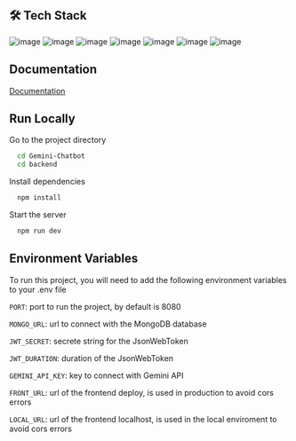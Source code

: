 ## 🛠 Tech Stack

![image](https://img.shields.io/badge/Node%20js-339933?style=for-the-badge&logo=nodedotjs&logoColor=white) ![image](https://img.shields.io/badge/Express%20js-000000?style=for-the-badge&logo=express&logoColor=white) ![image](https://img.shields.io/badge/Gemini-8E75B2?style=for-the-badge&logo=googlebard&logoColor=fff) ![image](https://img.shields.io/badge/MongoDB-4EA94B?style=for-the-badge&logo=mongodb&logoColor=white) ![image](https://img.shields.io/badge/Mongoose-880000.svg?style=for-the-badge&logo=Mongoose&logoColor=white) ![image](https://img.shields.io/badge/JWT-000000?style=for-the-badge&logo=JSON%20web%20tokens&logoColor=white) ![image](https://img.shields.io/badge/Swagger-85EA2D?style=for-the-badge&logo=Swagger&logoColor=white)

## Documentation

[Documentation](https://gemini-chatbot-e4tn.onrender.com/api-docs/)


## Run Locally

Go to the project directory

```bash
  cd Gemini-Chatbot
  cd backend
```

Install dependencies

```bash
  npm install
```

Start the server

```bash
  npm run dev
```

## Environment Variables

To run this project, you will need to add the following environment variables to your .env file

`PORT`: port to run the project, by default is 8080

`MONGO_URL`: url to connect with the MongoDB database

`JWT_SECRET`: secrete string for the JsonWebToken

`JWT_DURATION`: duration of the JsonWebToken

`GEMINI_API_KEY`: key to connect with Gemini API

`FRONT_URL`: url of the frontend deploy, is used in production to avoid cors errors

`LOCAL_URL`: url of the frontend localhost, is used in the local enviroment to avoid cors errors